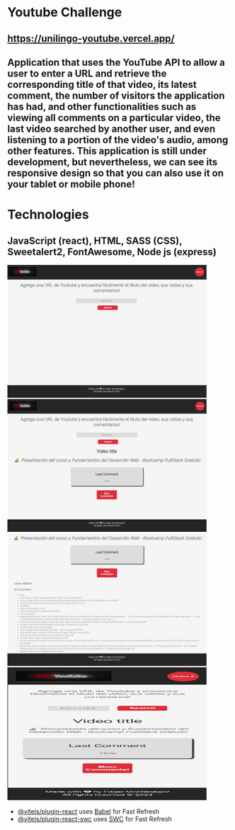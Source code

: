 # Youtube Challenge

## https://unilingo-youtube.vercel.app/

## Application that uses the YouTube API to allow a user to enter a URL and retrieve the corresponding title of that video, its latest comment, the number of visitors the application has had, and other functionalities such as viewing all comments on a particular video, the last video searched by another user, and even listening to a portion of the video's audio, among other features. This application is still under development, but nevertheless, we can see its responsive design so that you can also use it on your tablet or mobile phone!

# Technologies
## JavaScript (react), HTML, SASS (CSS), Sweetalert2, FontAwesome, Node js (express)
<img src = '/src/assets/youtubeImage.png' height = '300px' width = '450px' alt="">
<img src = '/src/assets/youtubeImage2.png' height = '300px' width = '450px' alt="">
<img src = '/src/assets/youtubeImage3.png' height = '300px' width = '450px' alt="">
<img src = '/src/assets/youtubeImage4.png' height = '300px' width = '450px' alt="">


- [@vitejs/plugin-react](https://github.com/vitejs/vite-plugin-react/blob/main/packages/plugin-react/README.md) uses [Babel](https://babeljs.io/) for Fast Refresh
- [@vitejs/plugin-react-swc](https://github.com/vitejs/vite-plugin-react-swc) uses [SWC](https://swc.rs/) for Fast Refresh
